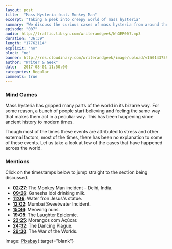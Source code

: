 ```yaml
---
layout: post
title:  "Mass Hysteria feat. Monkey Man"
excerpt: "Taking a peek into creepy world of mass hysteria"
summary: "We discuss the curious cases of mass hysteria from around the world."
episode: "007"
audio: http://traffic.libsyn.com/writerandgeek/WnGEP007.mp3
duration: "36:39"
length: "17762114"
explicit: "no"
block: "no"
banner: http://res.cloudinary.com/writerandgeek/image/upload/v1501437599/hysteria.jpg
author: "Writer & Geek"
date:   2017-08-01 11:50:00
categories: Regular
comments: true
---
```


### Mind Games
Mass hysteria has gripped many parts of the world in its bizarre way. For some reason, a bunch of people start believing and feeling the same way that makes them act in a peculiar way. This has been happening since ancient history to modern times.

Though most of the times these events are attributed to stress and other external factors, most of the times, there has been no explanation to some of these events. Let us take a look at few of the cases that have happened across the world.

### Mentions
Click on the timestamps below to jump straight to the section being discussed.

- **[02:27](/007-mass-hysteria/#t=00:02:27)**: The Monkey Man incident - Delhi, India.
- **[09:26](/007-mass-hysteria/#t=00:09:26)**: Ganesha idol drinking milk.
- **[11:06](/007-mass-hysteria/#t=00:11:06)**: Water fron Jesus's statue.
- **[12:02](/007-mass-hysteria/#t=00:12:02)**: Mumbai Sweetwater Incident.
- **[15:36](/007-mass-hysteria/#t=00:15:36)**: Meowing nuns.
- **[19:05](/007-mass-hysteria/#t=00:19:05)**: The Laughter Epidemic.
- **[22:25](/007-mass-hysteria/#t=00:22:25)**: Morangos com Açúcar.
- **[24:32](/007-mass-hysteria/#t=00:24:32)**: The Dancing Plague.
- **[29:30](/007-mass-hysteria/#t=00:29:30)**: The War of the Worlds.

Image: [Pixabay](https://pixabay.com/en/halloween-ghosts-happy-halloween-1746354/){:target="blank"}